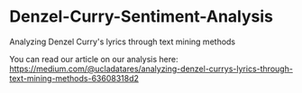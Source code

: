 # Denzel-Curry-Sentiment-Analysis
Analyzing Denzel Curry's lyrics through text mining methods

You can read our article on our analysis here: https://medium.com/@ucladatares/analyzing-denzel-currys-lyrics-through-text-mining-methods-63608318d2
